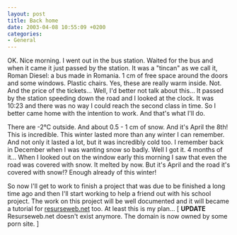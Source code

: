 ```yaml
---
layout: post
title: Back home
date: 2003-04-08 10:55:09 +0200
categories:
- General
---
```

OK. Nice morning. I went out in the bus station. Waited for the bus and when it came it just passed by the station. It was a "tincan" as we call it, Roman Diesel: a bus made in Romania. 1 cm of free space around the doors and some windows. Plastic chairs. Yes, these are really warm inside. Not. And the price of the tickets... Well, I'd better not talk about this... It passed by the station speeding down the road and I looked at the clock. It was 10:23 and there was no way I could reach the second class in time. So I better came home with the intention to work. And that's what I'll do.

There are -2&deg;C outside. And about 0.5 - 1 cm of snow. And it's April the 8th! This is incredible. This winter lasted more than any winter I can remember. And not only it lasted a lot, but it was incredibly cold too. I remember back in December when I was wanting snow so badly. Well I got it. 4 months of it... When I looked out on the window early this morning I saw that even the road was covered with snow. It melted by now. But it's April and the road it's covered with snow!? Enough already of this winter!

So now I'll get to work to finish a project that was due to be finished a long time ago and then I'll start working to help a friend out with his school project. The work on this project will be well documented and it will became a tutorial for <a href="http://www.resurseweb.net/" title="My &quot;let's do some good and teach the people stuff&quot; site">resurseweb.net</a> too. At least this is my plan... [ <b>UPDATE</b> Resurseweb.net doesn't exist anymore. The domain is now owned by some porn site. ]

